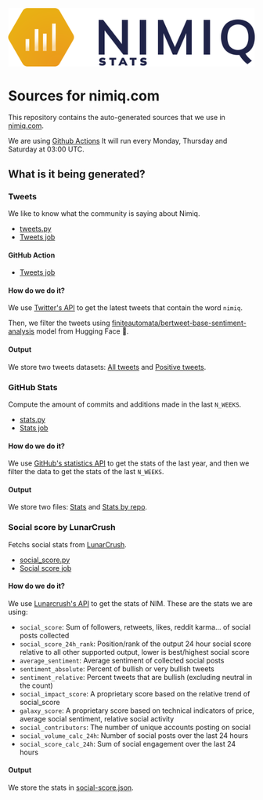 <img src="/icon.svg" alt="Nimiq Stats Logo" />

# Sources for nimiq.com

This repository contains the auto-generated sources that we use in [nimiq.com](https://nimiq.com).

We are using [Github Actions](.github/workflows/) It will run every Monday, Thursday and Saturday at 03:00 UTC.

## What is it being generated?

### Tweets

We like to know what the community is saying about Nimiq. 

- [tweets.py](./src/tweets.py)
- [Tweets job](.github/workflows/fetch-data.yml#12)

#### GitHub Action

- [Tweets job](.github/workflows/fetch-data.yml#12)

#### How do we do it?

We use [Twitter's API](https://developer.twitter.com/en/docs/twitter-api/tweets/search/introduction) to get the latest tweets that contain the word `nimiq`.

Then, we filter the tweets using [finiteautomata/bertweet-base-sentiment-analysis](https://huggingface.co/finiteautomata/bertweet-base-sentiment-analysis) model from Hugging Face 🤗.

#### Output

We store two tweets datasets: [All tweets](./output/tweets/tweets.json) and [Positive tweets](./output/tweets/positive-tweets.json).

### GitHub Stats

Compute the amount of commits and additions made in the last `N_WEEKS`.

- [stats.py](./src/stats.py)
- [Stats job](.github/workflows/fetch-data.yml#38)

#### How do we do it?

We use [GitHub's statistics API](https://docs.github.com/en/rest/metrics/statistics) to get the stats of the last year, and then we filter the data to get the stats of the last `N_WEEKS`.

#### Output

We store two files: [Stats](./output/stats/stats.json) and [Stats by repo](./output/stats/stats-by-repo.json).

### Social score by LunarCrush

Fetchs social stats from [LunarCrush](https://lunarcrush.com/).

- [social_score.py](./src/social_score.py)
- [Social score job](.github/workflows/fetch-data.yml#61)

#### How do we do it?

We use [Lunarcrush's API](https://lunarcrush.com/developers/api/coins/:coin) to get the stats of NIM. These are the stats we are using:

- `social_score`:  Sum of followers, retweets, likes, reddit karma... of social posts collected
- `social_score_24h_rank`: Position/rank of the output 24 hour social score relative to all other supported output, lower is best/highest social score
- `average_sentiment`: Average sentiment of collected social posts
- `sentiment_absolute`: Percent of bullish or very bullish tweets
- `sentiment_relative`: Percent tweets that are bullish (excluding neutral in the count)
- `social_impact_score`: A proprietary score based on the relative trend of social_score
- `galaxy_score`: A proprietary score based on technical indicators of price, average social sentiment, relative social activity
- `social_contributors`: The number of unique accounts posting on social
- `social_volume_calc_24h`: Number of social posts over the last 24 hours
- `social_score_calc_24h`: Sum of social engagement over the last 24 hours

#### Output

We store the stats in [social-score.json](./output/social-score/social-score.json).

